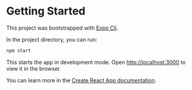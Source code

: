 # Getting Started

This project was bootstrapped with [Expo Cli](https://docs.expo.dev/workflow/expo-cli/).

In the project directory, you can run:

```sh
npm start
```

This starts the app in development mode. Open [http://localhost:3000](http://localhost:3000) to view it in the browser.

You can learn more in the [Create React App documentation](https://facebook.github.io/create-react-app/docs/getting-started).
